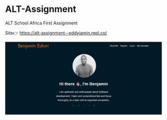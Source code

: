 # ALT-Assignment
 ALT School Africa First Assignment

Site👉 https://alt-assignment--eddyjamin.repl.co/

<img src="altt.png">
